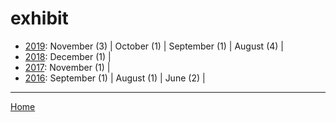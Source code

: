 # exhibit

  * [2019](./exhibit-2019.md): 
      November (3) | 
      October (1) | 
      September (1) | 
      August (4) | 
  * [2018](./exhibit-2018.md): 
      December (1) | 
  * [2017](./exhibit-2017.md): 
      November (1) | 
  * [2016](./exhibit-2016.md): 
      September (1) | 
      August (1) | 
      June (2) | 

----

[Home](../)
